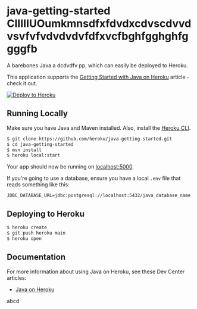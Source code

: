 # java-getting-started CIIIIIUOumkmnsdfxfdvdxcdvscdvvdvsvfvfvdvdvdvfdfxvcfbghfgghghfggggfb
             
A barebones Java a  dcdvdfv     pp, which can easily be deployed to Heroku.

This application supports the [Getting Started with Java on Heroku](https://devcenter.heroku.com/articles/getting-started-with-java) article - check it out.

[![Deploy to Heroku](https://www.herokucdn.com/deploy/button.png)](https://heroku.com/deploy)

## Running Locally


Make sure you have Java and Maven installed.  Also, install the [Heroku CLI](https://cli.heroku.com/).

```sh
$ git clone https://github.com/heroku/java-getting-started.git
$ cd java-getting-started
$ mvn install
$ heroku local:start
```

Your app should now be running on [localhost:5000](http://localhost:5000/).

If you're going to use a database, ensure you have a local `.env` file that reads something like this:

```
JDBC_DATABASE_URL=jdbc:postgresql://localhost:5432/java_database_name
```

## Deploying to Heroku

```sh
$ heroku create
$ git push heroku main
$ heroku open
```

## Documentation

For more information about using Java on Heroku, see these Dev Center articles:

- [Java on Heroku](https://devcenter.heroku.com/categories/java)


abcd
